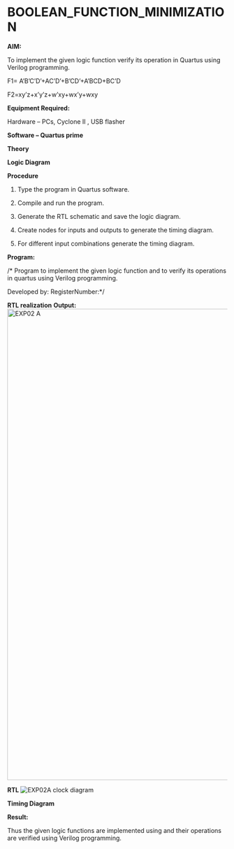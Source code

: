 # BOOLEAN_FUNCTION_MINIMIZATION

**AIM:**

To implement the given logic function verify its operation in Quartus using Verilog programming.

F1= A’B’C’D’+AC’D’+B’CD’+A’BCD+BC’D 

F2=xy’z+x’y’z+w’xy+wx’y+wxy

**Equipment Required:**

Hardware – PCs, Cyclone II , USB flasher

**Software – Quartus prime**

**Theory**

**Logic Diagram**

**Procedure**

1.	Type the program in Quartus software.

2.	Compile and run the program.

3.	Generate the RTL schematic and save the logic diagram.

4.	Create nodes for inputs and outputs to generate the timing diagram.

5.	For different input combinations generate the timing diagram.


**Program:**

/* Program to implement the given logic function and to verify its operations in quartus using Verilog programming. 

Developed by: RegisterNumber:*/


**RTL realization**
**Output:**
<img width="1912" height="1078" alt="EXP02 A" src="https://github.com/user-attachments/assets/0ce0cbeb-ef5b-4301-b200-7fa5e4e56bf0" />


**RTL**
![EXP02A clock diagram](https://github.com/user-attachments/assets/658aa5d1-cd77-4812-b08e-c8bb8666da7a)


**Timing Diagram**

**Result:**

Thus the given logic functions are implemented using and their operations are verified using Verilog programming.

